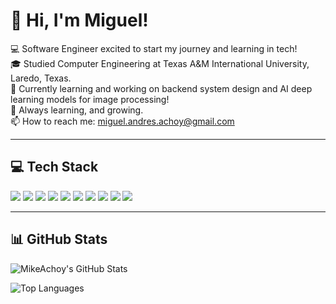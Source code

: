 # 👋 Hi, I'm Miguel!

💻 Software Engineer excited to start my journey and learning in tech!  
🎓 Studied Computer Engineering at Texas A&M International University, Laredo, Texas.  
🔧 Currently learning and working on backend system design and AI deep learning models for image processing!  
🌱 Always learning, and growing.  
📫 How to reach me: miguel.andres.achoy@gmail.com 

---

## 💻 Tech Stack

<p align="left">
  <img src="https://img.shields.io/badge/-Python-3776AB?style=for-the-badge&logo=python&logoColor=white" />
  <img src="https://img.shields.io/badge/-Java-007396?style=for-the-badge&logo=java&logoColor=white" />
  <img src="https://img.shields.io/badge/-C/C++-00599C?style=for-the-badge&logo=cplusplus&logoColor=white" />
  <img src="https://img.shields.io/badge/-HTML5-E34F26?style=for-the-badge&logo=html5&logoColor=white" />
  <img src="https://img.shields.io/badge/-CSS3-1572B6?style=for-the-badge&logo=css3&logoColor=white" />
  <img src="https://img.shields.io/badge/-MySQL-4479A1?style=for-the-badge&logo=mysql&logoColor=white" />
  <img src="https://img.shields.io/badge/-JavaScript-F7DF1E?style=for-the-badge&logo=javascript&logoColor=black" />
  <img src="https://img.shields.io/badge/-Linux-FCC624?style=for-the-badge&logo=linux&logoColor=black" />
  <img src="https://img.shields.io/badge/-Git-F05032?style=for-the-badge&logo=git&logoColor=white" />
  <img src="https://img.shields.io/badge/-Ruby%20on%20Rails-CC0000?style=for-the-badge&logo=rubyonrails&logoColor=white" />
  <!-- Add more tech icons here as relevant -->
</p>

---

## 📊 GitHub Stats

<p align="left">
  <img src="https://github-readme-stats.vercel.app/api?username=MikeAchoy&show_icons=true&count_private=true&hide=issues&hide_border=true&theme=radical" alt="MikeAchoy's GitHub Stats">
</p>

<p align="left">
  <img src="https://github-readme-stats.vercel.app/api/top-langs/?username=MikeAchoy&layout=compact&hide_border=true&theme=radical" alt="Top Languages">
</p>
